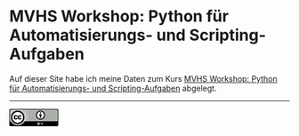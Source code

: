 # MVHS Workshop: Python für Automatisierungs- und Scripting-Aufgaben
Auf dieser Site habe ich meine Daten zum Kurs 
[MVHS Workshop: Python für Automatisierungs- und Scripting-Aufgaben](https://www.mvhs.de/kurse/online-programm/it-digitales/workshop-python-fuer-automatisierungs-und-scripting-aufgaben/online-kurs-460-C-U486390) 
abgelegt.

---

[![CC-BY 4.0](./assets/cc-by_88x31.png)](https://creativecommons.org/licenses/by/4.0/)
